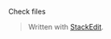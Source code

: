 Check files


> Written with [StackEdit](https://stackedit.io/).
<!--stackedit_data:
eyJoaXN0b3J5IjpbLTE1MTUwMjM5MzVdfQ==
-->